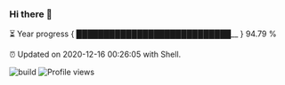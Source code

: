 ### Hi there 👋

⏳ Year progress { ████████████████████████████__ } 94.79 %

⏰ Updated on 2020-12-16 00:26:05 with Shell.

![build](https://github.com/shenxianpeng/shenxianpeng/workflows/build/badge.svg) ![Profile views](https://gpvc.arturio.dev/shenxianpeng)
